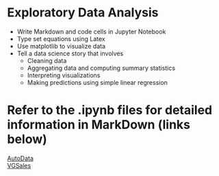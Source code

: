 # Exploratory Data Analysis  
* Write Markdown and code cells in Jupyter Notebook
* Type set equations using Latex
* Use matplotlib to visualize data
* Tell a data science story that involves
  * Cleaning data
  * Aggregating data and computing summary statistics
  * Interpreting visualizations
  * Making predictions using simple linear regression

# Refer to the .ipynb files for detailed information in MarkDown (links below)
[AutoData](https://github.com/CarterKekoa/ExploratoryDataAnalysis/blob/master/AutoData.ipynb)  
[VGSales](https://github.com/CarterKekoa/ExploratoryDataAnalysis/blob/master/VGSales.ipynb)

